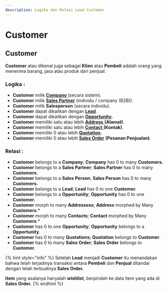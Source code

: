 ```yaml
---
description: Logika dan Relasi Lead Customer
---
```


# Customer

## Customer

**Customer** atau dikenal juga sebagai **Klien** atau **Pembeli** adalah orang yang menerima barang, jasa atau produk dari penjual.

### Logika :

* **Customer** milik [**Company** ](../core-concept.md#company-perusahaan)(secara sistem).
* **Customer** milik [**Sales Partner**](../selling-concept/sales-partner.md) (individu / company (B2B)).
* **Customer** milik **Salesperson** (secara individu).
* **Customer** dapat dikaitkan dengan [**Lead**](lead.md).
* **Customer** dapat dikaitkan dengan [**Opportunity**](opportunity.md)**.**
* **Customer** memiliki satu atau lebih [**Address** ](address.md)**(Alamat)**.
* **Customer** memiliki satu atau lebih [**Contact** ](contact.md)**(Kontak)**.
* **Customer** memiliki 0 atau lebih [**Quotation**](../selling-concept/quotation.md)**.**
* **Customer** memiliki 0 atau lebih [**Sales Order**](../selling-concept/sales-order.md) **(Pesanan Penjualan)**.

### Relasi :

* **Customer** belongs to a **Company**; **Company** has 0 to many **Customers.**
* **Customer** belongs to a **Sales Partner**; **Sales Partner** has 0 to many **Customers.**
* **Customer** belongs to a **Sales Person**; **Sales Person** has 0 to many **Customers.**
* **Customer** belongs to a **Lead**; **Lead** has 0 to one **Customer.**
* **Customer** belongs to a **Opportunity**; **Opportunity** has 0 to one **Customer.**
* **Customer** morph to many **Addressess**; **Address** morphed by Many **Customers**.\*
* **Customer** morph to many **Contacts**; **Contact** morphed by Many **Customers**.\*
* **Customer** has 0 to one **Opportunity**; **Opportunity** belongs to a **Opportunity**.
* **Customer** has 0 to many **Quotations**; **Quotation** belongs to **Customer**.
* **Customer** has 0 to many **Sales Order**; **Sales Order** belongs to **Customer.**

{% hint style="info" %}
Setelah **Lead** menjadi **Customer** itu menandakan bahwa telah terjadinya transaksi antara **Pembeli** dan **Penjual** ditandai dengan telah terbuatnya **Sales Order.**

**Item** yang asalanya hanyalah **wishlist**, berpindah ke data item yang ada di **Sales Order.**&#x20;
{% endhint %}
